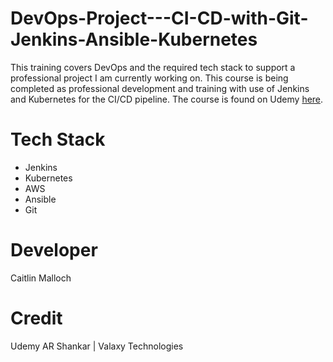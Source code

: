 # DevOps-Project---CI-CD-with-Git-Jenkins-Ansible-Kubernetes

This training covers DevOps and the required tech stack to support a professional project I am currently working on. 
This course is being completed as professional development and training with use of Jenkins and Kubernetes for the CI/CD pipeline. 
The course is found on Udemy [here](https://www.udemy.com/course/valaxy-devops/?couponCode=VALAXY-OCT&utm_source=adwords&utm_medium=udemyads&utm_campaign=Webindex_Catchall_la.EN_cc.CA&utm_term=_._ag_153569016201_._ad_661216244572_._kw__._de_c_._dm__._pl__._ti_dsa-19959388920_._li_9001618_._pd__._&matchtype=&gclid=CjwKCAjw5MOlBhBTEiwAAJ8e1s95V-USHy6anqivT7ZTqwW79IQ6lE4twTUFJksX3rhahmbhyLuLrRoCjEAQAvD_BwE).

# Tech Stack
- Jenkins
- Kubernetes
- AWS
- Ansible
- Git

# Developer

Caitlin Malloch

# Credit 

Udemy AR Shankar | Valaxy Technologies